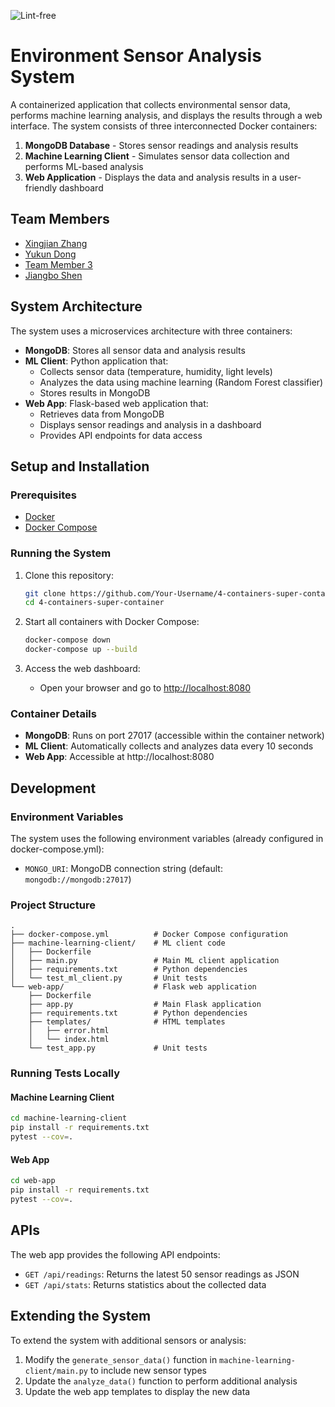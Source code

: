 ![Lint-free](https://github.com/nyu-software-engineering/containerized-app-exercise/actions/workflows/lint.yml/badge.svg)
# Environment Sensor Analysis System

A containerized application that collects environmental sensor data, performs machine learning analysis, and displays the results through a web interface. The system consists of three interconnected Docker containers:

1. **MongoDB Database** - Stores sensor readings and analysis results
2. **Machine Learning Client** - Simulates sensor data collection and performs ML-based analysis
3. **Web Application** - Displays the data and analysis results in a user-friendly dashboard

## Team Members

- [Xingjian Zhang](https://github.com/ScottZXJ123)
- [Yukun Dong](https://github.com/abccdyk)
- [Team Member 3](https://github.com/TeamMember3)
- [Jiangbo Shen](https://github.com/js-montgomery)

## System Architecture

The system uses a microservices architecture with three containers:

- **MongoDB**: Stores all sensor data and analysis results
- **ML Client**: Python application that:
  - Collects sensor data (temperature, humidity, light levels)
  - Analyzes the data using machine learning (Random Forest classifier)
  - Stores results in MongoDB
- **Web App**: Flask-based web application that:
  - Retrieves data from MongoDB
  - Displays sensor readings and analysis in a dashboard
  - Provides API endpoints for data access

## Setup and Installation

### Prerequisites

- [Docker](https://docs.docker.com/get-docker/)
- [Docker Compose](https://docs.docker.com/compose/install/)

### Running the System

1. Clone this repository:
   ```bash
   git clone https://github.com/Your-Username/4-containers-super-container.git
   cd 4-containers-super-container
   ```

2. Start all containers with Docker Compose:
   ```bash
   docker-compose down
   docker-compose up --build
   ```

3. Access the web dashboard:
   - Open your browser and go to [http://localhost:8080](http://localhost:8080)

### Container Details

- **MongoDB**: Runs on port 27017 (accessible within the container network)
- **ML Client**: Automatically collects and analyzes data every 10 seconds
- **Web App**: Accessible at http://localhost:8080

## Development

### Environment Variables

The system uses the following environment variables (already configured in docker-compose.yml):

- `MONGO_URI`: MongoDB connection string (default: `mongodb://mongodb:27017`)

### Project Structure

```
.
├── docker-compose.yml          # Docker Compose configuration
├── machine-learning-client/    # ML client code
│   ├── Dockerfile
│   ├── main.py                 # Main ML client application
│   ├── requirements.txt        # Python dependencies
│   └── test_ml_client.py       # Unit tests
└── web-app/                    # Flask web application
    ├── Dockerfile
    ├── app.py                  # Main Flask application
    ├── requirements.txt        # Python dependencies
    ├── templates/              # HTML templates
    │   ├── error.html
    │   └── index.html
    └── test_app.py             # Unit tests
```

### Running Tests Locally

#### Machine Learning Client

```bash
cd machine-learning-client
pip install -r requirements.txt
pytest --cov=.
```

#### Web App

```bash
cd web-app
pip install -r requirements.txt
pytest --cov=.
```

## APIs

The web app provides the following API endpoints:

- `GET /api/readings`: Returns the latest 50 sensor readings as JSON
- `GET /api/stats`: Returns statistics about the collected data

## Extending the System

To extend the system with additional sensors or analysis:

1. Modify the `generate_sensor_data()` function in `machine-learning-client/main.py` to include new sensor types
2. Update the `analyze_data()` function to perform additional analysis
3. Update the web app templates to display the new data

